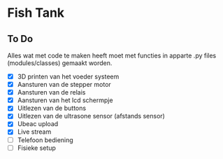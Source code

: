 # Fish Tank

## To Do

Alles wat met code te maken heeft moet met functies in apparte .py files (modules/classes) gemaakt worden.

- [x] 3D printen van het voeder systeem
- [x] Aansturen van de stepper motor
- [x] Aansturen van de relais
- [x] Aansturen van het lcd schermpje
- [x] Uitlezen van de buttons
- [x] Uitlezen van de ultrasone sensor (afstands sensor)
- [x] Ubeac upload
- [x] Live stream
- [ ] Telefoon bediening
- [ ] Fisieke setup
